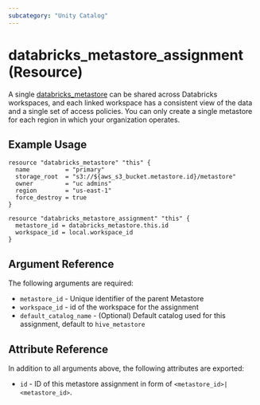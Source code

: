 ```yaml
---
subcategory: "Unity Catalog"
---
```

# databricks_metastore_assignment (Resource)

A single [databricks_metastore](docs/resources/metastore.md) can be shared across Databricks workspaces, and each linked workspace has a consistent view of the data and a single set of access policies. You can only create a single metastore for each region in which your organization operates.

## Example Usage

```hcl
resource "databricks_metastore" "this" {
  name          = "primary"
  storage_root  = "s3://${aws_s3_bucket.metastore.id}/metastore"
  owner         = "uc admins"
  region        = "us-east-1"
  force_destroy = true
}

resource "databricks_metastore_assignment" "this" {
  metastore_id = databricks_metastore.this.id
  workspace_id = local.workspace_id
}
```

## Argument Reference

The following arguments are required:

* `metastore_id` - Unique identifier of the parent Metastore
* `workspace_id` - id of the workspace for the assignment
* `default_catalog_name` - (Optional) Default catalog used for this assignment, default to `hive_metastore`

## Attribute Reference

In addition to all arguments above, the following attributes are exported:

* `id` - ID of this metastore assignment in form of `<metastore_id>|<metastore_id>`.
